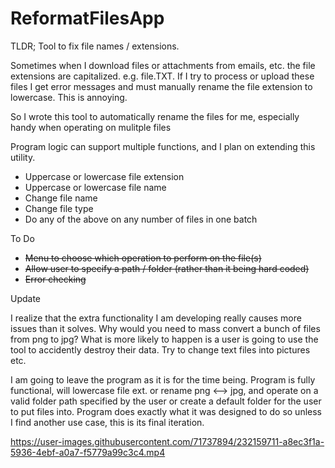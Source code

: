 # ReformatFilesApp
TLDR; Tool to fix file names / extensions. 

Sometimes when I download files or attachments from emails, etc. the file extensions are capitalized. e.g. file.TXT. If I try to process or upload these files I get error messages and must manually rename the file extension to lowercase. This is annoying.

So I wrote this tool to automatically rename the files for me, especially handy when operating on mulitple files

Program logic can support multiple functions, and I plan on extending this utility.
 - Uppercase or lowercase file extension
 - Uppercase or lowercase file name
 - Change file name
 - Change file type
 - Do any of the above on any number of files in one batch

To Do
 - <s>Menu to choose which operation to perform on the file(s)</s>
 - <s>Allow user to specify a path / folder (rather than it being hard coded)</s>
 - <s>Error checking</s>

Update

I realize that the extra functionality I am developing really causes more issues than it solves. 
Why would you need to mass convert a bunch of files from png to jpg?
What is more likely to happen is a user is going to use the tool to accidently destroy their data.
Try to change text files into pictures
etc. 

I am going to leave the program as it is for the time being. Program is fully functional, will lowercase file ext. or rename png <--> jpg, and operate on a valid folder path specified by the user or create a default folder for the user to put files into. Program does exactly what it was designed to do so unless I find another use case, this is its final iteration. 


https://user-images.githubusercontent.com/71737894/232159711-a8ec3f1a-5936-4ebf-a0a7-f5779a99c3c4.mp4

